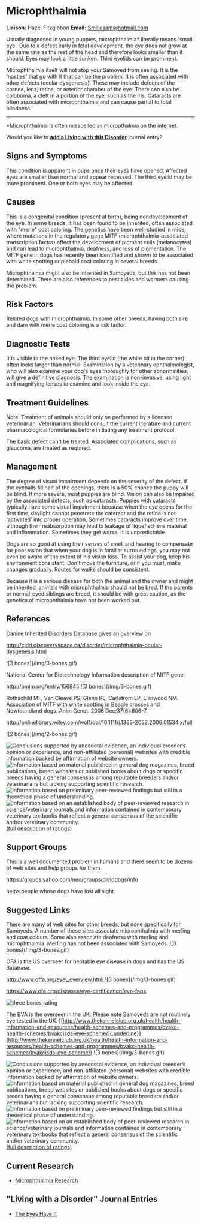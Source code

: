 Microphthalmia
==============

**Liaison:** Hazel Fitzgibbon **Email:** <Smiliesam@hotmail.com>



Usually diagnosed in young puppies, microphthalmia\* literally means
'small eye'.  Due to a defect early in fetal development, the eye does
not grow at the same rate as the rest of the head and therefore looks
smaller than it should.  Eyes may look a little sunken.  Third eyelids
can be prominent.

Microphthalmia itself will not stop your Samoyed from seeing.  It is the
'nasties' that go with it that can be the problem.  It is often
associated with other defects (ocular dysgenesis).  These may include
defects of the cornea, lens, retina, or anterior chamber of the eye.
There can also be coloboma, a cleft in a portion of the eye, such as the
iris.  Cataracts are often associated with microphthalmia and can cause
partial to total blindness.

------------------------------------------------------------------------

\*Microphthalmia is often misspelled as micropthalmia on the internet.



Would you like to **[add a Living with this
Disorder](microphthalmia/addliving_form.html)** journal entry?

Signs and Symptoms
------------------

This condition is apparent in pups once their eyes have opened. Affected
eyes are smaller than normal and appear recessed. The third eyelid may
be more prominent.  One or both eyes may be affected.

Causes
------

This is a congenital condition (present at birth), being nondevelopment
of the eye.   In some breeds, it has been found to be inherited, often
associated with "merle" coat coloring.  The genetics have been
well-studied in mice, where mutations in the regulatory gene MITF
(microphthalmia-associated transcription factor) affect the development
of pigment cells (melanocytes) and can lead to microphthalmia, deafness,
and loss of pigmentation.   The MITF gene in dogs has recently been
identified and shown to be associated with white spotting or piebald
coat coloring in several breeds.

Microphthalmia might also be inherited in Samoyeds, but this has not
been determined.  There are also references to pesticides and wormers
causing the problem.

Risk Factors
------------

Related dogs with microphthalmia.  In some other breeds, having both
sire and dam with merle coat coloring is a risk factor.

Diagnostic Tests
----------------

It is visible to the naked eye. The third eyelid (the white bit in the
corner) often looks larger than normal.  Examination by a veterinary
ophthalmologist, who will also examine your dog\'s eyes thoroughly for
other abnormalities, will give a definitive diagnosis.  The examination
is non-invasive, using light and magnifying lenses to examine and look
inside the eye.

Treatment Guidelines
--------------------

Note: Treatment of animals should only be performed by a licensed
veterinarian. Veterinarians should consult the current literature and
current pharmacological formularies before initiating any treatment
protocol.

The basic defect can't be treated.  Associated complications, such as
glaucoma, are treated as required.

Management
----------

The degree of visual impairment depends on the severity of the defect.
If the eyeballs fill half of the openings, there is a 50% chance the
puppy will be blind.  If more severe, most puppies are blind.  Vision
can also be impaired by the associated defects, such as cataracts.
Puppies with cataracts typically have some visual impairment because
when the eye opens for the first time, daylight cannot penetrate the
cataract and the retina is not 'activated' into proper operation.
Sometimes cataracts improve over time, although their reabsorption may
lead to leakage of liquefied lens material and inflammation.  Sometimes
they get worse.  It is unpredictable.

Dogs are so good at using their senses of smell and hearing to
compensate for poor vision that when your dog is in familiar
surroundings, you may not even be aware of the extent of his vision
loss.  To assist your dog, keep his environment consistent.  Don't move
the furniture, or if you must, make changes gradually.  Routes for walks
should be consistent.

Because it is a serious disease for both the animal and the owner and
might be inherited, animals with microphthalmia should not be bred. If
the parents or normal-eyed siblings are breed, it should be with great
caution, as the genetics of microphthalmia have not been worked out.

References
----------

Canine Inherited Disorders Database gives an overview on

<http://cidd.discoveryspace.ca/disorder/microphthalmia-ocular-dysgenesis.html>

!\[3 bones\](/img/3-bones.gif)



National Center for Biotechnology Information description of MITF gene:

 <http://omim.org/entry/156845>  !\[3 bones\](/img/3-bones.gif)



Rothschild MF, Van Cleave PS, Glenn KL, Carlstrom LP, Ellinwood NM.
  Association of MITF with white spotting in Beagle crosses and
Newfoundland dogs.   Anim Genet. 2006 Dec;37(6):606-7.

<http://onlinelibrary.wiley.com/wol1/doi/10.1111/j.1365-2052.2006.01534.x/full>

!\[2 bones\](/img/2-bones.gif)



![](microphthalmia/bone.gif "Conclusions supported by anecdotal evidence, an individual breeder’s opinion or experience, and non-affiliated (personal) websites with credible information backed by affirmation of website owners.")
![](microphthalmia/2-bones.gif "Information based on material published in general dog magazines, breed publications, breed websites or published books about dogs or specific breeds  having a general consensus among reputable breeders and/or veterinarians but lacking supporting scientific research.")
![](microphthalmia/3-bones.gif "Information based on preliminary peer-reviewed findings but still in a theoretical phase of understanding.")
![](microphthalmia/4-bones.gif "Information based on an established body of peer-reviewed research in science/veterinary journals and information contained in contemporary veterinary textbooks that reflect a general consensus of the scientific and/or veterinary community.")
[(full description of ratings)](ratings-what-do-they-mean.html)



Support Groups
--------------

This is a well documented problem in humans and there seem to be dozens
of web sites and help groups for them.

<https://groups.yahoo.com/neo/groups/blinddogs/info>

 helps people whose dogs have lost all sight.

Suggested Links
---------------

There are many of web sites for other breeds, but none specifically for
Samoyeds. A number of these sites associate microphthalmia with merling
and coat colours. Some also associate deafness with merling and
microphthalmia.   Merling has not been associated with Samoyeds.  !\[3
bones\](/img/3-bones.gif)



OFA is the US overseer for heritable eye disease in dogs and has the US
database.

[http://www.offa.org/eye\_overview.html ](http://www.offa.org/eye_overview.html)
!\[3 bones\](/img/3-bones.gif)

<https://www.ofa.org/diseases/eye-certification/eye-faqs>

  ![three bones
rating](/img/3-bones.gif/image_preview.png)

The BVA is the overseer in the UK.  Please note Samoyeds are not
routinely eye tested in the UK.
[[http://www.thekennelclub.org.uk/health/health-information-and-resources/health-schemes-and-programmes/bvakc-health-schemes/bvakcisds-eye-scheme/]{.underline}](http://www.thekennelclub.org.uk/health/health-information-and-resources/health-schemes-and-programmes/bvakc-health-schemes/bvakcisds-eye-scheme/)
!\[3 bones\](/img/3-bones.gif)







![](microphthalmia/bone.gif "Conclusions supported by anecdotal evidence, an individual breeder’s opinion or experience, and non-affiliated (personal) websites with credible information backed by affirmation of website owners.")
![](microphthalmia/2-bones.gif "Information based on material published in general dog magazines, breed publications, breed websites or published books about dogs or specific breeds  having a general consensus among reputable breeders and/or veterinarians but lacking supporting scientific research.")
![](microphthalmia/3-bones.gif "Information based on preliminary peer-reviewed findings but still in a theoretical phase of understanding.")
![](microphthalmia/4-bones.gif "Information based on an established body of peer-reviewed research in science/veterinary journals and information contained in contemporary veterinary textbooks that reflect a general consensus of the scientific and/or veterinary community.")
[(full description of ratings)](ratings-what-do-they-mean.html)



Current Research
----------------

-   [Microphthalmia
    Research](microphthalmia/microphthalmia-research.html)

\"Living with a Disorder\" Journal Entries
------------------------------------------

-   [The Eyes Have It](microphthalmia/the-eyes-have-it.html)
